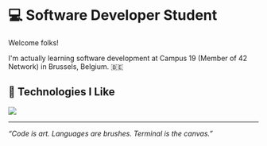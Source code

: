 # 💻 Software Developer Student

Welcome folks!

I'm actually learning software development at Campus 19 (Member of 42 Network) in Brussels, Belgium. 🇧🇪

## 🧬 Technologies I Like

[![](https://skillicons.dev/icons?i=bash,c,go,python,django,typescript,react,next,tailwindcss,prisma,postgresql,linux,kali,github,docker,aws)](https://skillicons.dev)

---

*“Code is art. Languages are brushes. Terminal is the canvas.”*
